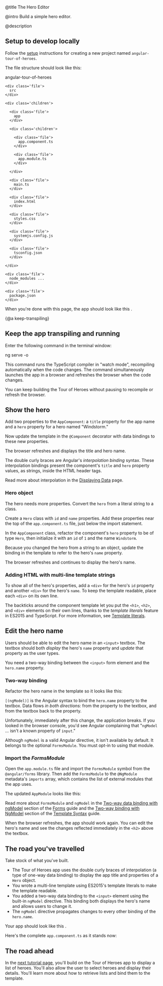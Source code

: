 @title
The Hero Editor

@intro
Build a simple hero editor.

@description


## Setup to develop locally
Follow the [setup](guide/setup) instructions for creating a new project
named <code>angular-tour-of-heroes</code>.

The file structure should look like this:


<div class='filetree'>

  <div class='file'>
    angular-tour-of-heroes
  </div>

  <div class='children'>

    <div class='file'>
      src
    </div>

    <div class='children'>

      <div class='file'>
        app
      </div>

      <div class='children'>

        <div class='file'>
          app.component.ts
        </div>

        <div class='file'>
          app.module.ts
        </div>

      </div>

      <div class='file'>
        main.ts
      </div>

      <div class='file'>
        index.html
      </div>

      <div class='file'>
        styles.css
      </div>

      <div class='file'>
        systemjs.config.js
      </div>

      <div class='file'>
        tsconfig.json
      </div>

    </div>

    <div class='file'>
      node_modules ...
    </div>

    <div class='file'>
      package.json
    </div>

  </div>

</div>



When you're done with this page, the app should look like this <live-example></live-example>.


{@a keep-transpiling}


## Keep the app transpiling and running
Enter the following command in the terminal window:


<code-example language="sh" class="code-shell">
  ng serve -o

</code-example>



This command runs the TypeScript compiler in "watch mode", recompiling automatically when the code changes.
The command simultaneously launches the app in a browser and refreshes the browser when the code changes.

You can keep building the Tour of Heroes without pausing to recompile or refresh the browser.



## Show the hero
Add two properties to the `AppComponent`: a `title` property for the app name and a `hero` property
for a hero named "Windstorm."


<code-example path="toh-pt1/app/app.component.1.ts" region="app-component-1" title="app.component.ts (AppComponent class)" linenums="false">

</code-example>



Now update the template in the `@Component` decorator with data bindings to these new properties.


<code-example path="toh-pt1/app/app.component.1.ts" region="show-hero" title="app.component.ts (@Component)" linenums="false">

</code-example>



The browser refreshes and displays the title and hero name.

The double curly braces are Angular's *interpolation binding* syntax.
These interpolation bindings present the component's `title` and `hero` property values,
as strings, inside the HTML header tags.


<div class="l-sub-section">



Read more about interpolation in the [Displaying Data](guide/displaying-data) page.


</div>



### Hero object

The hero needs more properties.
Convert the `hero` from a literal string to a class.

Create a `Hero` class with `id` and `name` properties.
Add these properties near the top of the `app.component.ts` file, just below the import statement.


<code-example path="toh-pt1/src/app/app.component.ts" region="hero-class-1" title="src/app/app.component.ts (Hero class)" linenums="false">

</code-example>



In the `AppComponent` class, refactor the component's `hero` property to be of type `Hero`,
then initialize it with an `id` of `1` and the name `Windstorm`.


<code-example path="toh-pt1/src/app/app.component.ts" region="hero-property-1" title="src/app/app.component.ts (hero property)" linenums="false">

</code-example>



Because you changed the hero from a string to an object,
update the binding in the template to refer to the hero's `name` property.


<code-example path="toh-pt1/app/app.component.1.ts" region="show-hero-2" title="src/app/app.component.ts">

</code-example>



The browser refreshes and continues to display the hero's name.

### Adding HTML with multi-line template strings

To show all of the hero's properties,
add a `<div>` for the hero's `id` property and another `<div>` for the hero's `name`.
To keep the template readable, place each `<div>` on its own line.

The backticks around the component template let you put the `<h1>`, `<h2>`, and `<div>` elements on their own lines,
thanks to the <i>template literals</i> feature in ES2015 and TypeScript. For more information, see
<a href="https://developer.mozilla.org/en-US/docs/Web/JavaScript/Reference/Template_literals" target="_blank" title="template literal">Template literals</a>.



<code-example path="toh-pt1/app/app.component.1.ts" region="multi-line-strings" title="app.component.ts (AppComponent's template)" linenums="false">

</code-example>




## Edit the hero name

Users should be able to edit the hero name in an `<input>` textbox.
The textbox should both _display_ the hero's `name` property
and _update_ that property as the user types.

You need a two-way binding between the `<input>` form element and the `hero.name` property.

### Two-way binding

Refactor the hero name in the template so it looks like this:

<code-example path="toh-pt1/app/app.component.1.ts" region="name-input" title="src/app/app.component.ts" linenums="false">

</code-example>



`[(ngModel)]` is the Angular syntax to bind the `hero.name` property
to the textbox.
Data flows _in both directions:_ from the property to the textbox,
and from the textbox back to the property.

Unfortunately, immediately after this change, the application breaks.
If you looked in the browser console, you'd see Angular complaining that
"`ngModel` ... isn't a known property of `input`."

Although `ngModel` is a valid Angular directive, it isn't available by default.
It belongs to the optional `FormsModule`.
You must opt-in to using that module.

### Import the _FormsModule_

Open the `app.module.ts` file and import the `FormsModule` symbol from the `@angular/forms` library.
Then add the `FormsModule` to the `@NgModule` metadata's `imports` array, which contains the list
of external modules that the app uses.

The updated `AppModule` looks like this:

<code-example path="toh-pt1/src/app/app.module.ts" title="app.module.ts (FormsModule import)">

</code-example>



<div class="l-sub-section">



Read more about `FormsModule` and `ngModel` in the
[Two-way data binding with ngModel](guide/forms#ngModel) section of the
[Forms](guide/forms) guide and the
[Two-way binding with NgModel](guide/template-syntax#ngModel) section of the
[Template Syntax](guide/template-syntax) guide.


</div>



When the browser refreshes, the app should work again.
You can edit the hero's name and see the changes reflected immediately in the `<h2>` above the textbox.



## The road you've travelled

Take stock of what you've built.

* The Tour of Heroes app uses the double curly braces of interpolation (a type of one-way data binding)
to display the app title and properties of a `Hero` object.
* You wrote a multi-line template using ES2015's template literals to make the template readable.
* You added a two-way data binding to the `<input>` element
using the built-in `ngModel` directive. This binding both displays the hero's name and allows users to change it.
* The `ngModel` directive propagates changes to every other binding of the `hero.name`.

Your app should look like this <live-example></live-example>.

Here's the complete `app.component.ts` as it stands now:


<code-example path="toh-pt1/src/app/app.component.ts" title="src/app/app.component.ts">

</code-example>




## The road ahead
In the [next tutorial page](tutorial/toh-pt2  "Master/Detail"), you'll build on the Tour of Heroes app to display a list of heroes.
You'll also allow the user to select heroes and display their details.
You'll learn more about how to retrieve lists and bind them to the template.

